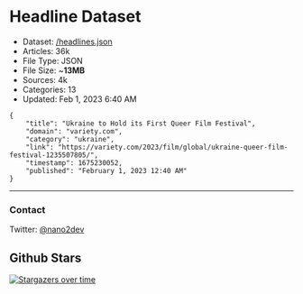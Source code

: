 # Headline Dataset

- Dataset: [/headlines.json](https://raw.githubusercontent.com/fwd/news/master/headlines.json) 
- Articles: 36k
- File Type: JSON
- File Size: ~**13MB**
- Sources: 4k
- Categories: 13
- Updated: Feb 1, 2023 6:40 AM

```
{
    "title": "Ukraine to Hold its First Queer Film Festival",
    "domain": "variety.com",
    "category": "ukraine",
    "link": "https://variety.com/2023/film/global/ukraine-queer-film-festival-1235507805/",
    "timestamp": 1675230052,
    "published": "February 1, 2023 12:40 AM"
}
```

---

### Contact 

Twitter: [@nano2dev](https://twitter.com/nano2dev)

## Github Stars

[![Stargazers over time](https://starchart.cc/fwd/news.svg)](https://starchart.cc/fwd/news)
